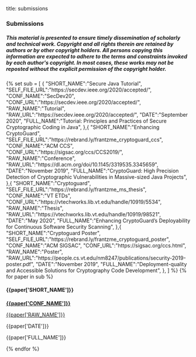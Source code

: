 title: submissions

### Submissions

<p>
    <div class="container submissions-container">
        <h5><i>This material is presented to ensure timely dissemination of scholarly and technical work. Copyright and all rights therein are retained by authors or by other copyright holders. All persons copying this information are expected to adhere to the terms and constraints invoked by each author's copyright. In most cases, these works may not be reposted without the explicit permission of the copyright holder.</i></h5>
        {%
            set sub = [
                {
                    "SHORT_NAME":"Secure Java Tutorial",
                    "SELF_FILE_URL":"https://secdev.ieee.org/2020/accepted/",
                    "CONF_NAME":"SecDev20",
                    "CONF_URL":"https://secdev.ieee.org/2020/accepted/",
                    "RAW_NAME":"Tutorial",
                    "RAW_URL":"https://secdev.ieee.org/2020/accepted/",
                    "DATE":"September 2020",
                    "FULL_NAME":"Tutorial: Principles and Practices of Secure Cryptographic Coding in Java",
                },{
                    "SHORT_NAME":"Enhancing CryptoGuard",
                    "SELF_FILE_URL":"https://rebrand.ly/frantzme_cryptoguard_ccs",
                    "CONF_NAME":"ACM CCS",
                    "CONF_URL":"https://sigsac.org/ccs/CCS2019/",
                    "RAW_NAME":"Conference",
                    "RAW_URL":"https://dl.acm.org/doi/10.1145/3319535.3345659",
                    "DATE":"November 2019",
                    "FULL_NAME":"CryptoGuard: High Precision Detection of Cryptographic Vulnerabilities in Massive-sized Java Projects",
                },{
                    "SHORT_NAME":"Cryptoguard",
                    "SELF_FILE_URL":"https://rebrand.ly/frantzme_ms_thesis",
                    "CONF_NAME":"VT ETDs",
                    "CONF_URL":"https://vtechworks.lib.vt.edu/handle/10919/5534",
                    "RAW_NAME":"Thesis",
                    "RAW_URL":"https://vtechworks.lib.vt.edu/handle/10919/98521",
                    "DATE":"May 2020",
                    "FULL_NAME":"Enhancing CryptoGuard’s Deployability for Continuous Software Security Scanning",
                },{
                    "SHORT_NAME":"Cryptoguard Poster",
                    "SELF_FILE_URL":"https://rebrand.ly/frantzme_cryptoguard_poster",
                    "CONF_NAME":"ACM SIGSAC",
                    "CONF_URL":"https://sigsac.org/ccs.html",
                    "RAW_NAME":"Poster",
                    "RAW_URL":"https://people.cs.vt.edu/nm8247/publications/security-2019-poster.pdf",
                    "DATE":"November 2019",
                    "FULL_NAME":"Deployment-quality and Accessible Solutions for Cryptography Code Development",
                },
            ]
        %}
        {% for paper in sub %}
        <div class="row clearfix layout layout-left">
            <div class="col-xs-12 col-sm-4 col-md-3 col-print-12 details">
                <h4>{{paper['SHORT_NAME']}}</h4>
                <h4>
                    <a target="_blank" href="{{paper['SELF_FILE_URL']}}">
                    <i class="fas fa-file-pdf" title="{{paper['SHORT_NAME']}}" style="font-size:125%;"></i>
                    </a>
                </h4>
                <p><b>
                    <a href="{{paper['CONF_URL']}}" target="_blank" class="link">{{paper['CONF_NAME']}}</a></b>
                </p>
                <p><a href="{{paper['RAW_URL']}}">{{paper['RAW_NAME']}}</a></p>
                <p>{{paper['DATE']}}</p>
                <p class="no-print">
                </p>
            </div>
            <div class="col-xs-12 col-sm-8 col-md-9 col-print-12">
                <p>{{paper['FULL_NAME']}}</p>
            </div>
        </div>
        {% endfor %}
    </div>
</p>

